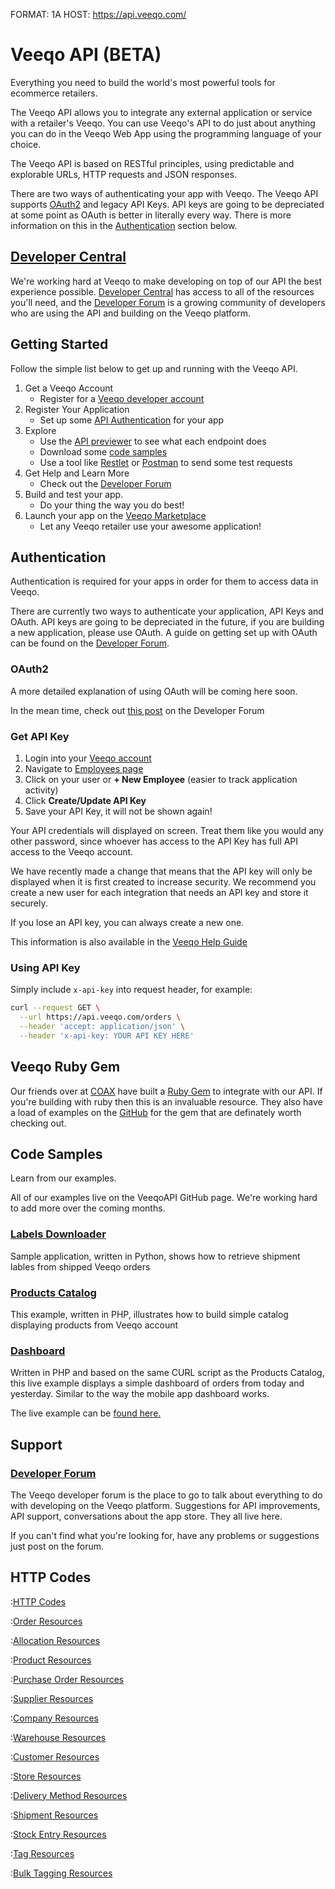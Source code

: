 FORMAT: 1A
HOST: https://api.veeqo.com/

# Veeqo API (BETA)

Everything you need to build the world's most powerful tools for ecommerce retailers.

The Veeqo API allows you to integrate any external application or service with a retailer's Veeqo. You can use Veeqo's
API to do just about anything you can do in the Veeqo Web App using the programming language of your choice. 

The Veeqo API is based on RESTful principles, using predictable and explorable URLs, HTTP requests and JSON responses.

There are two ways of authenticating your app with Veeqo. The Veeqo API supports [OAuth2](https://oauth.net/2/) and 
legacy API Keys. API keys are going to be depreciated at some point as OAuth is better in literally every way. 
There is more information on this in the [Authentication](/#introduction/authentication) section below.

## [Developer Central](https://developer.veeqo.com)

We're working hard at Veeqo to make developing on top of our API the best experience possible. 
[Developer Central](https://developer.veeqo.com) has access to all of the resources you'll need, and the 
[Developer Forum](https://developer-forum.veeqo.com) is a growing community of developers who are using the API and 
building on the Veeqo platform.

## Getting Started

Follow the simple list below to get up and running with the Veeqo API.

1. Get a Veeqo Account
    * Register for a [Veeqo developer account](https://goo.gl/forms/mmGTgzadLvQVS6ml2)
2. Register Your Application
    * Set up some [API Authentication](/#introduction/authentication) for your app
3. Explore
    * Use the [API previewer](/#reference/orders) to see what each endpoint does
    * Download some [code samples](/#introduction/code-samples)
    * Use a tool like [Restlet](https://restlet.com/) or [Postman](https://www.getpostman.com/) to send some test requests
4. Get Help and Learn More  
    * Check out the [Developer Forum](https://developer-forum.veeqo.com)
5. Build and test your app.
    * Do your thing the way you do best!
6. Launch your app on the [Veeqo Marketplace](https://marletplace.veeqo.com)
    * Let any Veeqo retailer use your awesome application!

## Authentication

Authentication is required for your apps in order for them to access data in Veeqo.

There are currently two ways to authenticate your application, API Keys and OAuth. API keys are going to be depreciated 
in the future, if you are building a new application, please use OAuth. A guide on getting set up with OAuth can be found 
on the [Developer Forum](https://developer-forum.veeqo.com/t/veeqo-now-supports-oauth/95). 

### OAuth2

A more detailed explanation of using OAuth will be coming here soon. 

In the mean time, check out [this post](https://developer-forum.veeqo.com/t/veeqo-now-supports-oauth/95) on the Developer Forum

### Get API Key

1. Login into your [Veeqo account](https://app.veeqo.com/login)
2. Navigate to [Employees page](https://app.veeqo.com/employees)
3. Click on your user or **+ New Employee** (easier to track application activity)
4. Click **Create/Update API Key**
5. Save your API Key, it will not be shown again!

Your API credentials will displayed on screen. Treat them like you would
any other password, since whoever has access to the API Key has full API access
to the Veeqo account.

We have recently made a change that means that the API key will only be displayed 
when it is first created to increase security. We recommend you create a new user 
for each integration that needs an API key and store it securely.

If you lose an API key, you can always create a new one.

This information is also available in the [Veeqo Help Guide](https://help.veeqo.com/hc/en-us/articles/115005403265-API-Key)

### Using API Key

Simply include `x-api-key` into request header, for example:

```bash
curl --request GET \
  --url https://api.veeqo.com/orders \
  --header 'accept: application/json' \
  --header 'x-api-key: YOUR API KEY HERE'
```
## Veeqo Ruby Gem
Our friends over at [COAX](https://coaxsoft.com/) have built a 
[Ruby Gem](https://github.com/coaxsoft/veeqo_api_ruby)
to integrate with our API. If you're building with ruby then this
is an invaluable resource. They also have a load of examples on the
[GitHub](https://github.com/coaxsoft/veeqo_api_ruby/tree/master/examples)
for the gem that are definately worth checking out.

## Code Samples

Learn from our examples.

All of our examples live on the VeeqoAPI GitHub page. We're working hard to add 
more over the coming months.

### [Labels Downloader](https://github.com/VeeqoAPI/shipment-label-downloader)

Sample application, written in Python, shows how to retrieve shipment lables
from shipped Veeqo orders 

### [Products Catalog](https://github.com/VeeqoAPI/products-list)

This example, written in PHP, illustrates how to build simple catalog
displaying products from Veeqo account

### [Dashboard](https://github.com/VeeqoAPI/dashboard)

Written in PHP and based on the same CURL script as the Products Catalog, 
this live example displays a simple dashboard of orders from today and yesterday.
Similar to the way the mobile app dashboard works. 

The live example can be [found here.](https://veeqo-dashboard.herokuapp.com/)

## Support

### [Developer Forum](https://developer-forum.veeqo.com/)

The Veeqo developer forum is the place to go to talk about everything to do with developing on the Veeqo platform.
Suggestions for API improvements, API support, conversations about the app store. They all live here.

If you can't find what you're looking for, have any problems or suggestions just post on the forum.

## HTTP Codes
:[HTTP Codes](resources/http_codes.md)

:[Order Resources](resources/orders.md)

:[Allocation Resources](resources/allocations.md)

:[Product Resources](resources/products.md)

:[Purchase Order Resources](resources/purchase_orders.md)

:[Supplier Resources](resources/suppliers.md)

:[Company Resources](resources/company.md)

:[Warehouse Resources](resources/warehouses.md)

:[Customer Resources](resources/customers.md)

:[Store Resources](resources/stores.md)

:[Delivery Method Resources](resources/delivery_methods.md)

:[Shipment Resources](resources/shipments.md)

:[Stock Entry Resources](resources/stock_entries.md)

:[Tag Resources](resources/tags.md)

:[Bulk Tagging Resources](resources/bulk_tagging.md)
